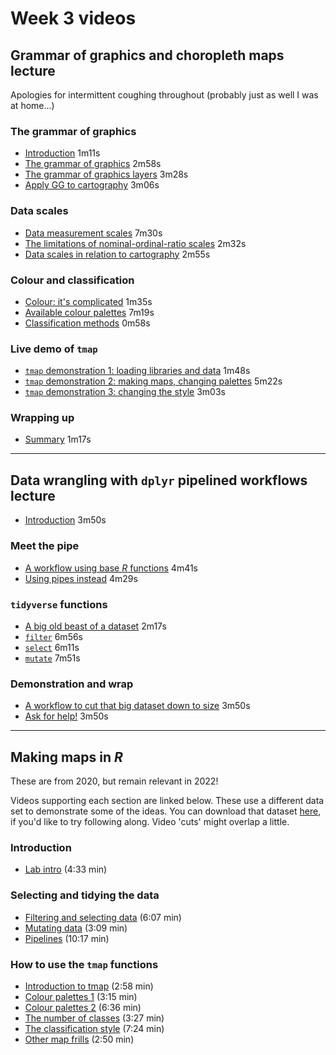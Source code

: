 # Week 3 videos
## Grammar of graphics and choropleth maps lecture
Apologies for intermittent coughing throughout (probably just as well I was at home...)

### The grammar of graphics
+ [Introduction](https://southosullivan.com/geog315/video/week-03-lecture-01/geog315-05-2022-choropleth-maps-01.mp4) 1m11s
+ [The grammar of graphics](https://southosullivan.com/geog315/video/week-03-lecture-01/geog315-05-2022-choropleth-maps-02.mp4) 2m58s
+ [The grammar of graphics layers](https://southosullivan.com/geog315/video/week-03-lecture-01/geog315-05-2022-choropleth-maps-03.mp4) 3m28s
+ [Apply GG to cartography](https://southosullivan.com/geog315/video/week-03-lecture-01/geog315-05-2022-choropleth-maps-04.mp4) 3m06s

### Data scales
+ [Data measurement scales](https://southosullivan.com/geog315/video/week-03-lecture-01/geog315-05-2022-choropleth-maps-05.mp4) 7m30s
+ [The limitations of nominal-ordinal-ratio scales](https://southosullivan.com/geog315/video/week-03-lecture-01/geog315-05-2022-choropleth-maps-06.mp4) 2m32s
+ [Data scales in relation to cartography](https://southosullivan.com/geog315/video/week-03-lecture-01/geog315-05-2022-choropleth-maps-07.mp4) 2m55s

### Colour and classification
+ [Colour: it's complicated](https://southosullivan.com/geog315/video/week-03-lecture-01/geog315-05-2022-choropleth-maps-08.mp4) 1m35s
+ [Available colour palettes](https://southosullivan.com/geog315/video/week-03-lecture-01/geog315-05-2022-choropleth-maps-09.mp4) 7m19s
+ [Classification methods](https://southosullivan.com/geog315/video/week-03-lecture-01/geog315-05-2022-choropleth-maps-10.mp4) 0m58s

### Live demo of `tmap`
+ [`tmap` demonstration 1: loading libraries and data](https://southosullivan.com/geog315/video/week-03-lecture-01/geog315-05-2022-choropleth-maps-11.mp4) 1m48s
+ [`tmap` demonstration 2: making maps, changing palettes](https://southosullivan.com/geog315/video/week-03-lecture-01/geog315-05-2022-choropleth-maps-12.mp4) 5m22s
+ [`tmap` demonstration 3: changing the style](https://southosullivan.com/geog315/video/week-03-lecture-01/geog315-05-2022-choropleth-maps-13.mp4) 3m03s

### Wrapping up
+ [Summary](https://southosullivan.com/geog315/video/week-03-lecture-01/geog315-05-2022-choropleth-maps-14.mp4) 1m17s

***

## Data wrangling with `dplyr` pipelined workflows lecture
+ [Introduction](https://southosullivan.com/geog315/video/week-03-lecture-02/geog315-06-2022-data-wrangling-1.mp4) 3m50s

### Meet the pipe
+ [A workflow using base _R_ functions](https://southosullivan.com/geog315/video/week-03-lecture-02/geog315-06-2022-data-wrangling-2.mp4) 4m41s
+ [Using pipes instead](https://southosullivan.com/geog315/video/week-03-lecture-02/geog315-06-2022-data-wrangling-3.mp4) 4m29s

### `tidyverse` functions
+ [A big old beast of a dataset](https://southosullivan.com/geog315/video/week-03-lecture-02/geog315-06-2022-data-wrangling-4.mp4) 2m17s
+ [`filter`](https://southosullivan.com/geog315/video/week-03-lecture-02/geog315-06-2022-data-wrangling-5.mp4) 6m56s
+ [`select`](https://southosullivan.com/geog315/video/week-03-lecture-02/geog315-06-2022-data-wrangling-6.mp4) 6m11s
+ [`mutate`](https://southosullivan.com/geog315/video/week-03-lecture-02/geog315-06-2022-data-wrangling-7.mp4) 7m51s

### Demonstration and wrap
+ [A workflow to cut that big dataset down to size](https://southosullivan.com/geog315/video/week-03-lecture-02/geog315-06-2022-data-wrangling-8.mp4) 3m50s
+ [Ask for help!](https://southosullivan.com/geog315/video/week-03-lecture-02/geog315-06-2022-data-wrangling-9.mp4) 3m50s

***

## Making maps in *R*
These are from 2020, but remain relevant in 2022!

Videos supporting each section are linked below. These use a different data set to demonstrate some of the ideas. You can download that dataset [here](../labs/ak-region-ethnicity.gpkg?raw=true), if you'd like to try following along. Video 'cuts' might overlap a little.

### Introduction
+ [Lab intro](https://southosullivan.com/geog315/video/week-03-lab/geog315-week03-01-making-maps-intro.mp4) (4:33 min)

### Selecting and tidying the data
+ [Filtering and selecting data](https://southosullivan.com/geog315/video/week-03-lab/geog315-week03-02-making-maps-filter-and-select.mp4) (6:07 min)
+ [Mutating data](https://southosullivan.com/geog315/video/week-03-lab/geog315-week03-03-making-maps-mutate.mp4) (3:09 min)
+ [Pipelines](https://southosullivan.com/geog315/video/week-03-lab/geog315-week03-04-making-maps-tidy-pipelines.mp4) (10:17 min)

### How to use the `tmap` functions
+ [Introduction to tmap](https://southosullivan.com/geog315/video/week-03-lab/geog315-week03-05-making-maps-tmap-intro.mp4) (2:58 min)
+ [Colour palettes 1](https://southosullivan.com/geog315/video/week-03-lab/geog315-week03-06-making-maps-tmap-palettes-1.mp4) (3:15 min)
+ [Colour palettes 2](https://southosullivan.com/geog315/video/week-03-lab/geog315-week03-07-making-maps-tmap-palettes-2.mp4) (6:36 min)
+ [The number of classes](https://southosullivan.com/geog315/video/week-03-lab/geog315-week03-08-making-maps-tmap-number-of-classes.mp4) (3:27 min)
+ [The classification style](https://southosullivan.com/geog315/video/week-03-lab/geog315-week03-09-making-maps-tmap-classification-styles.mp4) (7:24 min)
+ [Other map frills](https://southosullivan.com/geog315/video/week-03-lab/geog315-week03-10-making-maps-tmap-frills.mp4) (2:50 min)
